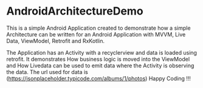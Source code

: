 # AndroidArchitectureDemo 
This is a simple Android Application created to demonstrate how a simple Architecture can 
be written for an Android Application with MVVM, Live Data, ViewModel, Retrofit and RxKotlin.

The Application has an Activity with a recyclerview and  data is loaded using retrofit.
It demonstrates How business logic is moved into the ViewModel and How Livedata can be used to emit data where 
the Activity is observing the data.
The url used for data is (https://jsonplaceholder.typicode.com/albums/1/photos)
Happy Coding !!!
